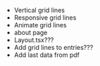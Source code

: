 - Vertical grid lines
- Responsive grid lines
- Animate grid lines
- about page
- Layout.tsx???
- Add grid lines to entries???
- Add last data from pdf